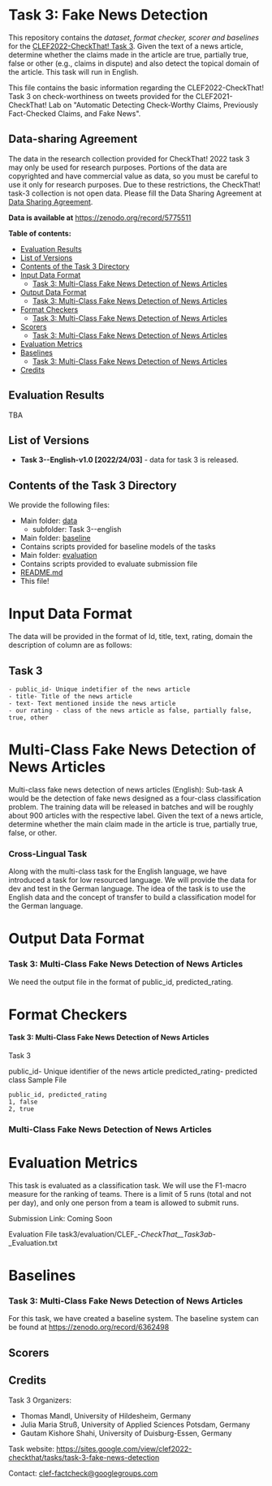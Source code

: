 # Task 3: Fake News Detection

This repository contains the _dataset_, _format checker, scorer and baselines_ for the [CLEF2022-CheckThat! Task 3](https://sites.google.com/view/clef2021-checkthat/tasks/task-3-fake-news-detection).
Given the text of a news article, determine whether the claims made in the article are true, partially true, false or other (e.g., claims in dispute) and also detect the topical domain of the article. This task will run in English.

This file contains the basic information regarding the CLEF2022-CheckThat! Task 3
on check-worthiness on tweets provided for the CLEF2021-CheckThat! Lab
on "Automatic Detecting Check-Worthy Claims, Previously Fact-Checked Claims, and Fake News".

<!-- The current version (?) corresponds to the release of the first batch of the training data set.
The test set is released with the current version. -->


## Data-sharing Agreement

The data in the research collection provided for CheckThat! 2022 task 3 may only be used for research purposes. Portions of the data are copyrighted and have commercial value as data, so you must be careful to use it only for research purposes. Due to these restrictions, the CheckThat! task-3 collection is not open data. Please fill the Data Sharing Agreement at <a href="https://tinyurl.com/4yx2xs5u"> Data Sharing Agreement</a>.

**Data is available at**
 https://zenodo.org/record/5775511


__Table of contents:__
- [Evaluation Results](#evaluation-results)
- [List of Versions](#list-of-versions)
- [Contents of the Task 3 Directory](#contents-of-the-repository)
- [Input Data Format](#input-data-format)
	- [Task 3: Multi-Class Fake News Detection of News Articles](#Subtask-3A-Multi-Class-Fake-News-Detection-of-News-Articles)
- [Output Data Format](#output-data-format)
	- [Task 3: Multi-Class Fake News Detection of News Articles](#Multi-Class-Fake-News-Detection-of-News-Articles)
- [Format Checkers](#format-checkers)
	- [Task 3: Multi-Class Fake News Detection of News Articles](#Subtask-3A-Multi-Class-Fake-News-Detection-of-News-Articles-2)
- [Scorers](#scorers)
	- [Task 3: Multi-Class Fake News Detection of News Articles](#Subtask-3A-Multi-Class-Fake-News-Detection-of-News-Articles-3)
- [Evaluation Metrics](#evaluation-metrics)
- [Baselines](#baselines)
	- [Task 3: Multi-Class Fake News Detection of News Articles](#Subtask-3A-Multi-Class-Fake-News-Detection-of-News-Articles-4)
- [Credits](#credits)

## Evaluation Results

TBA

## List of Versions

- **Task 3--English-v1.0 [2022/24/03]** - data for task 3 is released.

## Contents of the Task 3 Directory
We provide the following files:

- Main folder: [data](./data)
  - subfolder: Task 3--english
- Main folder: [baseline](./baseline)<br/>
- 	Contains scripts provided for baseline models of the tasks
- Main folder: [evaluation](./format_checker)<br/>
- 	Contains scripts provided to evaluate submission file
- [README.md](./README.md) <br/>
- 	This file!



# Input Data Format

The data will be provided in the format of Id, title, text, rating, domain the description of column are as follows:

## Task 3
```
- public_id- Unique indetifier of the news article
- title- Title of the news article
- text- Text mentioned inside the news article
- our rating - class of the news article as false, partially false, true, other
```

# Multi-Class Fake News Detection of News Articles

Multi-class fake news detection of news articles (English): Sub-task A would be the detection of fake news designed as a four-class classification problem. The training data will be released in batches and will be roughly about 900 articles with the respective label. Given the text of a news article, determine whether the main claim made in the article is true, partially true, false, or other.

### Cross-Lingual Task

Along with the multi-class task for the English language, we have introduced a task for low resourced language. We will provide the data for dev and test in the German language. The idea of the task is to use the English data and the concept of transfer to build a classification model for the German language.

# Output Data Format

### Task 3: Multi-Class Fake News Detection of News Articles

We need the output file in the format of public_id, predicted_rating.


# Format Checkers

#### Task 3: Multi-Class Fake News Detection of News Articles

Task 3

public_id- Unique identifier of the news article
predicted_rating- predicted class
Sample File

```
public_id, predicted_rating
1, false
2, true
```

### Multi-Class Fake News Detection of News Articles

# Evaluation Metrics

This task is evaluated as a classification task. We will use the F1-macro measure for the ranking of teams. There is a limit of 5 runs (total and not per day), and only one person from a team is allowed to submit runs.

Submission Link: Coming Soon

Evaluation File task3/evaluation/CLEF_-_CheckThat__Task3ab_-_Evaluation.txt

# Baselines

### Task 3: Multi-Class Fake News Detection of News Articles

For this task, we have created a baseline system. The baseline system can be found at https://zenodo.org/record/6362498

## Scorers


## Credits

Task 3 Organizers:

- Thomas Mandl, University of Hildesheim, Germany
- Julia Maria Struß, University of Applied Sciences Potsdam, Germany
- Gautam Kishore Shahi, University of Duisburg-Essen, Germany

Task website: https://sites.google.com/view/clef2022-checkthat/tasks/task-3-fake-news-detection

Contact:   clef-factcheck@googlegroups.com
